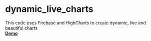 # dynamic_live_charts
This code uses Firebase and HighCharts to create dynamic, live and beautiful charts<br>
<a href="https://mobile-store-19e24.firebaseapp.com/"><strong>Demo</strong></a>
